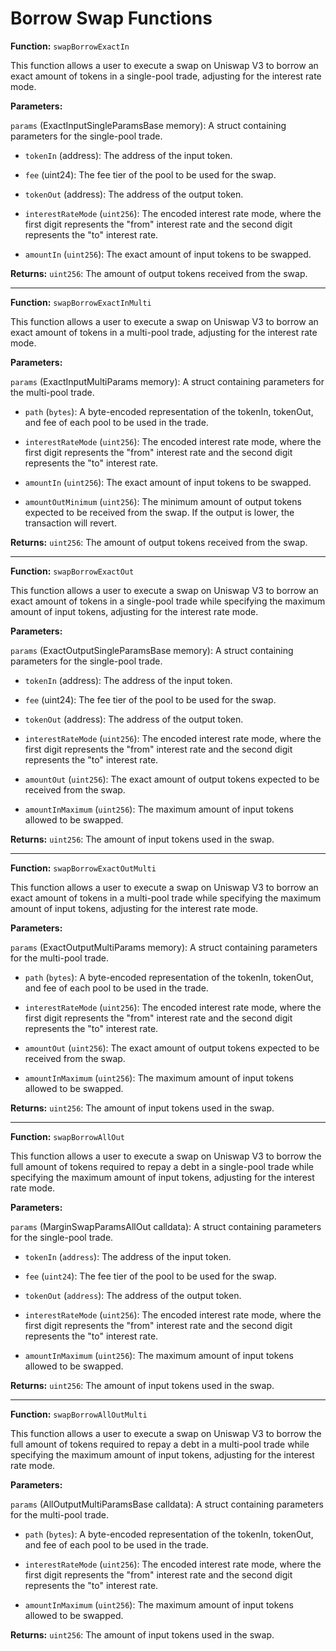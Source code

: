 # Borrow Swap Functions

**Function:** `swapBorrowExactIn`

This function allows a user to execute a swap on Uniswap V3 to borrow an exact amount of tokens in a single-pool trade, adjusting for the interest rate mode.

**Parameters:**

`params` (ExactInputSingleParamsBase memory): A struct containing parameters for the single-pool trade.

- `tokenIn` (address): The address of the input token.

- `fee` (uint24): The fee tier of the pool to be used for the swap.

- `tokenOut` (address): The address of the output token.

- `interestRateMode` (`uint256`): The encoded interest rate mode, where the first digit represents the "from" interest rate and the second digit represents the "to" interest rate.

- `amountIn` (`uint256`): The exact amount of input tokens to be swapped.

**Returns:** `uint256`: The amount of output tokens received from the swap.

---

**Function:** `swapBorrowExactInMulti`

This function allows a user to execute a swap on Uniswap V3 to borrow an exact amount of tokens in a multi-pool trade, adjusting for the interest rate mode.

**Parameters:**

`params` (ExactInputMultiParams memory): A struct containing parameters for the multi-pool trade.

- `path` (`bytes`): A byte-encoded representation of the tokenIn, tokenOut, and fee of each pool to be used in the trade.

- `interestRateMode` (`uint256`): The encoded interest rate mode, where the first digit represents the "from" interest rate and the second digit represents the "to" interest rate.

- `amountIn` (`uint256`): The exact amount of input tokens to be swapped.

- `amountOutMinimum` (`uint256`): The minimum amount of output tokens expected to be received from the swap. If the output is lower, the transaction will revert.

**Returns:** `uint256`: The amount of output tokens received from the swap.

---

**Function:** `swapBorrowExactOut`

This function allows a user to execute a swap on Uniswap V3 to borrow an exact amount of tokens in a single-pool trade while specifying the maximum amount of input tokens, adjusting for the interest rate mode.

**Parameters:**

`params` (ExactOutputSingleParamsBase memory): A struct containing parameters for the single-pool trade.

- `tokenIn` (address): The address of the input token.

- `fee` (uint24): The fee tier of the pool to be used for the swap.

- `tokenOut` (address): The address of the output token.

- `interestRateMode` (`uint256`): The encoded interest rate mode, where the first digit represents the "from" interest rate and the second digit represents the "to" interest rate.

- `amountOut` (`uint256`): The exact amount of output tokens expected to be received from the swap.

- `amountInMaximum` (`uint256`): The maximum amount of input tokens allowed to be swapped.

**Returns:** `uint256`: The amount of input tokens used in the swap.

---

**Function:** `swapBorrowExactOutMulti`

This function allows a user to execute a swap on Uniswap V3 to borrow an exact amount of tokens in a multi-pool trade while specifying the maximum amount of input tokens, adjusting for the interest rate mode.

**Parameters:**

`params` (ExactOutputMultiParams memory): A struct containing parameters for the multi-pool trade.

- `path` (`bytes`): A byte-encoded representation of the tokenIn, tokenOut, and fee of each pool to be used in the trade.

- `interestRateMode` (`uint256`): The encoded interest rate mode, where the first digit represents the "from" interest rate and the second digit represents the "to" interest rate.

- `amountOut` (`uint256`): The exact amount of output tokens expected to be received from the swap.

- `amountInMaximum` (`uint256`): The maximum amount of input tokens allowed to be swapped.

**Returns:** `uint256`: The amount of input tokens used in the swap.

---

**Function:** `swapBorrowAllOut`

This function allows a user to execute a swap on Uniswap V3 to borrow the full amount of tokens required to repay a debt in a single-pool trade while specifying the maximum amount of input tokens, adjusting for the interest rate mode.

**Parameters:**

`params` (MarginSwapParamsAllOut calldata): A struct containing parameters for the single-pool trade.

- `tokenIn` (`address`): The address of the input token.

- `fee` (`uint24`): The fee tier of the pool to be used for the swap.

- `tokenOut` (`address`): The address of the output token.

- `interestRateMode` (`uint256`): The encoded interest rate mode, where the first digit represents the "from" interest rate and the second digit represents the "to" interest rate.

- `amountInMaximum` (`uint256`): The maximum amount of input tokens allowed to be swapped.

**Returns:** `uint256`: The amount of input tokens used in the swap.

---

**Function:** `swapBorrowAllOutMulti`

This function allows a user to execute a swap on Uniswap V3 to borrow the full amount of tokens required to repay a debt in a multi-pool trade while specifying the maximum amount of input tokens, adjusting for the interest rate mode.

**Parameters:**

`params` (AllOutputMultiParamsBase calldata): A struct containing parameters for the multi-pool trade.

- `path` (`bytes`): A byte-encoded representation of the tokenIn, tokenOut, and fee of each pool to be used in the trade.

- `interestRateMode` (`uint256`): The encoded interest rate mode, where the first digit represents the "from" interest rate and the second digit represents the "to" interest rate.

- `amountInMaximum` (`uint256`): The maximum amount of input tokens allowed to be swapped.

**Returns:** `uint256`: The amount of input tokens used in the swap.